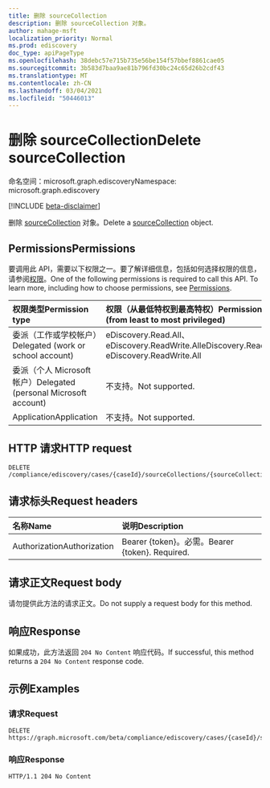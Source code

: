 ```yaml
---
title: 删除 sourceCollection
description: 删除 sourceCollection 对象。
author: mahage-msft
localization_priority: Normal
ms.prod: ediscovery
doc_type: apiPageType
ms.openlocfilehash: 38debc57e715b735e56be154f57bbef8861cae05
ms.sourcegitcommit: 3b583d7baa9ae81b796fd30bc24c65d26b2cdf43
ms.translationtype: MT
ms.contentlocale: zh-CN
ms.lasthandoff: 03/04/2021
ms.locfileid: "50446013"
---
```

# <a name="delete-sourcecollection"></a><span data-ttu-id="f949e-103">删除 sourceCollection</span><span class="sxs-lookup"><span data-stu-id="f949e-103">Delete sourceCollection</span></span>

<span data-ttu-id="f949e-104">命名空间：microsoft.graph.ediscovery</span><span class="sxs-lookup"><span data-stu-id="f949e-104">Namespace: microsoft.graph.ediscovery</span></span>

[!INCLUDE [beta-disclaimer](../../includes/beta-disclaimer.md)]

<span data-ttu-id="f949e-105">删除 [sourceCollection](../resources/ediscovery-sourcecollection.md) 对象。</span><span class="sxs-lookup"><span data-stu-id="f949e-105">Delete a [sourceCollection](../resources/ediscovery-sourcecollection.md) object.</span></span>

## <a name="permissions"></a><span data-ttu-id="f949e-106">Permissions</span><span class="sxs-lookup"><span data-stu-id="f949e-106">Permissions</span></span>

<span data-ttu-id="f949e-p101">要调用此 API，需要以下权限之一。要了解详细信息，包括如何选择权限的信息，请参阅[权限](/graph/permissions-reference)。</span><span class="sxs-lookup"><span data-stu-id="f949e-p101">One of the following permissions is required to call this API. To learn more, including how to choose permissions, see [Permissions](/graph/permissions-reference).</span></span>

|<span data-ttu-id="f949e-109">权限类型</span><span class="sxs-lookup"><span data-stu-id="f949e-109">Permission type</span></span>|<span data-ttu-id="f949e-110">权限（从最低特权到最高特权）</span><span class="sxs-lookup"><span data-stu-id="f949e-110">Permissions (from least to most privileged)</span></span>|
|:---|:---|
|<span data-ttu-id="f949e-111">委派（工作或学校帐户）</span><span class="sxs-lookup"><span data-stu-id="f949e-111">Delegated (work or school account)</span></span>|<span data-ttu-id="f949e-112">eDiscovery.Read.All、eDiscovery.ReadWrite.All</span><span class="sxs-lookup"><span data-stu-id="f949e-112">eDiscovery.Read.All, eDiscovery.ReadWrite.All</span></span>|
|<span data-ttu-id="f949e-113">委派（个人 Microsoft 帐户）</span><span class="sxs-lookup"><span data-stu-id="f949e-113">Delegated (personal Microsoft account)</span></span>|<span data-ttu-id="f949e-114">不支持。</span><span class="sxs-lookup"><span data-stu-id="f949e-114">Not supported.</span></span>|
|<span data-ttu-id="f949e-115">Application</span><span class="sxs-lookup"><span data-stu-id="f949e-115">Application</span></span>|<span data-ttu-id="f949e-116">不支持。</span><span class="sxs-lookup"><span data-stu-id="f949e-116">Not supported.</span></span>|

## <a name="http-request"></a><span data-ttu-id="f949e-117">HTTP 请求</span><span class="sxs-lookup"><span data-stu-id="f949e-117">HTTP request</span></span>

<!-- {
  "blockType": "ignored"
}
-->

``` http
DELETE /compliance/ediscovery/cases/{caseId}/sourceCollections/{sourceCollectionId}
```

## <a name="request-headers"></a><span data-ttu-id="f949e-118">请求标头</span><span class="sxs-lookup"><span data-stu-id="f949e-118">Request headers</span></span>

|<span data-ttu-id="f949e-119">名称</span><span class="sxs-lookup"><span data-stu-id="f949e-119">Name</span></span>|<span data-ttu-id="f949e-120">说明</span><span class="sxs-lookup"><span data-stu-id="f949e-120">Description</span></span>|
|:---|:---|
|<span data-ttu-id="f949e-121">Authorization</span><span class="sxs-lookup"><span data-stu-id="f949e-121">Authorization</span></span>|<span data-ttu-id="f949e-p102">Bearer {token}。必需。</span><span class="sxs-lookup"><span data-stu-id="f949e-p102">Bearer {token}. Required.</span></span>|

## <a name="request-body"></a><span data-ttu-id="f949e-124">请求正文</span><span class="sxs-lookup"><span data-stu-id="f949e-124">Request body</span></span>

<span data-ttu-id="f949e-125">请勿提供此方法的请求正文。</span><span class="sxs-lookup"><span data-stu-id="f949e-125">Do not supply a request body for this method.</span></span>

## <a name="response"></a><span data-ttu-id="f949e-126">响应</span><span class="sxs-lookup"><span data-stu-id="f949e-126">Response</span></span>

<span data-ttu-id="f949e-127">如果成功，此方法返回 `204 No Content` 响应代码。</span><span class="sxs-lookup"><span data-stu-id="f949e-127">If successful, this method returns a `204 No Content` response code.</span></span>

## <a name="examples"></a><span data-ttu-id="f949e-128">示例</span><span class="sxs-lookup"><span data-stu-id="f949e-128">Examples</span></span>

### <a name="request"></a><span data-ttu-id="f949e-129">请求</span><span class="sxs-lookup"><span data-stu-id="f949e-129">Request</span></span>

<!-- {
  "blockType": "request",
  "name": "delete_sourcecollection"
}
-->

``` http
DELETE https://graph.microsoft.com/beta/compliance/ediscovery/cases/{caseId}/sourceCollections/{sourceCollectionId}
```

### <a name="response"></a><span data-ttu-id="f949e-130">响应</span><span class="sxs-lookup"><span data-stu-id="f949e-130">Response</span></span>

<!-- {
  "blockType": "response",
  "truncated": true
}
-->

``` http
HTTP/1.1 204 No Content
```
